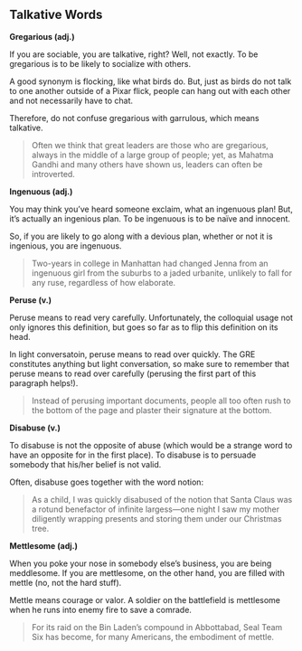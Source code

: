 ## Talkative Words

**Gregarious (adj.)**

If you are sociable, you are talkative, right? Well, not exactly. To be gregarious is to be likely to socialize with others.

A good synonym is flocking, like what birds do. But, just as birds do not talk to one another outside of a Pixar flick, people can hang out with each other and not necessarily have to chat.

Therefore, do not confuse gregarious with garrulous, which means talkative.

> Often we think that great leaders are those who are gregarious, always in the middle of a large group of people; yet, as Mahatma Gandhi and many others have shown us, leaders can often be introverted.

**Ingenuous (adj.)**

You may think you’ve heard someone exclaim, what an ingenuous plan! But, it’s actually an ingenious plan. To be ingenuous is to be naïve and innocent.

So, if you are likely to go along with a devious plan, whether or not it is ingenious, you are ingenuous.

> Two-years in college in Manhattan had changed Jenna from an ingenuous girl from the suburbs to a jaded urbanite, unlikely to fall for any ruse, regardless of how elaborate.

**Peruse (v.)**

Peruse means to read very carefully. Unfortunately, the colloquial usage not only ignores this definition, but goes so far as to flip this definition on its head.

In light conversatoin, peruse means to read over quickly. The GRE constitutes anything but light conversation, so make sure to remember that peruse means to read over carefully (perusing the first part of this paragraph helps!).

> Instead of perusing important documents, people all too often rush to the bottom of the page and plaster their signature at the bottom.

**Disabuse (v.)**

To disabuse is not the opposite of abuse (which would be a strange word to have an opposite for in the first place). To disabuse is to persuade somebody that his/her belief is not valid.

Often, disabuse goes together with the word notion:

> As a child, I was quickly disabused of the notion that Santa Claus was a rotund benefactor of infinite largess—one night I saw my mother diligently wrapping presents and storing them under our Christmas tree.

**Mettlesome (adj.)**

When you poke your nose in somebody else’s business, you are being meddlesome. If you are mettlesome, on the other hand, you are filled with mettle (no, not the hard stuff).

Mettle means courage or valor. A soldier on the battlefield is mettlesome when he runs into enemy fire to save a comrade.

> For its raid on the Bin Laden’s compound in Abbottabad, Seal Team Six has become, for many Americans, the embodiment of mettle.